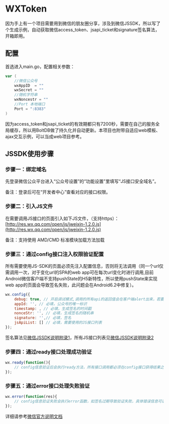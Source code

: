 # WXToken

因为手上有一个项目需要用到微信的朋友圈分享，涉及到微信JSSDK，所以写了个生成示例，自动获取微信access_token、jsapi_ticket和signature签名算法，开箱即用。

## 配置

首选进入main.go，配置相关参数：

```go
var (
    //微信公众号
    wxAppID  = ""
    wxSecret = ""
    //随机字符串
    wxNoncestr = ""
    //Port 本地端口
    Port = ":8383"
)
```

因为access_token和jsapi_ticket的有效期都只有7200秒，需要在自己的服务全局缓存，所以用BoltDB做了持久化并自动更新。本项目也附带自适应web模板、ajax交互示例，可以当成web项目参考。

## JSSDK使用步骤

### 步骤一：绑定域名

先登录微信公众平台进入“公众号设置”的“功能设置”里填写“JS接口安全域名”。

备注：登录后可在“开发者中心”查看对应的接口权限。

### 步骤二：引入JS文件

在需要调用JS接口的页面引入如下JS文件，（支持https）：[http://res.wx.qq.com/open/js/jweixin-1.2.0.js](http://res.wx.qq.com/open/js/jweixin-1.2.0.js)

备注：支持使用 AMD/CMD 标准模块加载方法加载

### 步骤三：通过config接口注入权限验证配置

所有需要使用JS-SDK的页面必须先注入配置信息，否则将无法调用（同一个url仅需调用一次，对于变化url的SPA的web app可在每次url变化时进行调用,目前Android微信客户端不支持pushState的H5新特性，所以使用pushState来实现web app的页面会导致签名失败，此问题会在Android6.2中修复）。

```js
wx.config({
    debug: true, // 开启调试模式,调用的所有api的返回值会在客户端alert出来，若要查看传入的参数，可以在pc端打开，参数信息会通过log打出，仅在pc端时才会打印。
    appId: '', // 必填，公众号的唯一标识
    timestamp: , // 必填，生成签名的时间戳
    nonceStr: '', // 必填，生成签名的随机串
    signature: '',// 必填，签名
    jsApiList: [] // 必填，需要使用的JS接口列表
});
```

签名算法见[微信JSSDK说明附录1](https://mp.weixin.qq.com/wiki?action=doc&id=mp1421141115#62)，所有JS接口列表见[微信JSSDK说明附录2](https://mp.weixin.qq.com/wiki?action=doc&id=mp1421141115#63)

### 步骤四：通过ready接口处理成功验证

```js
wx.ready(function(){
    // config信息验证后会执行ready方法，所有接口调用都必须在config接口获得结果之后，config是一个客户端的异步操作，所以如果需要在页面加载时就调用相关接口，则须把相关接口放在ready函数中调用来确保正确执行。对于用户触发时才调用的接口，则可以直接调用，不需要放在ready函数中。
});
```

### 步骤五：通过error接口处理失败验证

```js
wx.error(function(res){
    // config信息验证失败会执行error函数，如签名过期导致验证失败，具体错误信息可以打开config的debug模式查看，也可以在返回的res参数中查看，对于SPA可以在这里更新签名。
});
```

详细请参考[微信官方说明文档](https://mp.weixin.qq.com/wiki?t=resource/res_main&id=mp1421141115)